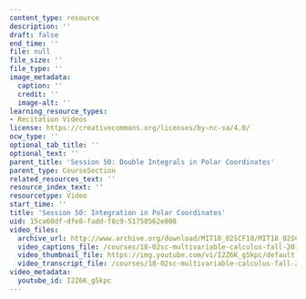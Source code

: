 ```yaml
---
content_type: resource
description: ''
draft: false
end_time: ''
file: null
file_size: ''
file_type: ''
image_metadata:
  caption: ''
  credit: ''
  image-alt: ''
learning_resource_types:
- Recitation Videos
license: https://creativecommons.org/licenses/by-nc-sa/4.0/
ocw_type: ''
optional_tab_title: ''
optional_text: ''
parent_title: 'Session 50: Double Integrals in Polar Coordinates'
parent_type: CourseSection
related_resources_text: ''
resource_index_text: ''
resourcetype: Video
start_time: ''
title: 'Session 50: Integration in Polar Coordinates'
uid: 15ca60df-dfe8-fadd-f8c9-51758562e008
video_files:
  archive_url: http://www.archive.org/download/MIT18_02SCF10/MIT18_02SCF10Rec_34_300k.mp4
  video_captions_file: /courses/18-02sc-multivariable-calculus-fall-2010/501044e6a83a5e9099326b1720692ed5_I2Z6K_g5kpc.vtt
  video_thumbnail_file: https://img.youtube.com/vi/I2Z6K_g5kpc/default.jpg
  video_transcript_file: /courses/18-02sc-multivariable-calculus-fall-2010/cdcbce2b7b3d91fbc9f7a0e0c5e9be6a_I2Z6K_g5kpc.pdf
video_metadata:
  youtube_id: I2Z6K_g5kpc
---
```

